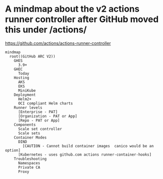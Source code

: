 # A mindmap about the v2 actions runner controller after GitHub moved this under /actions/
https://github.com/actions/actions-runner-controller

```mermaid
mindmap
  root((GitHub ARC V2))
    GHES
      3.9+
    GHEC
      Today
    Hosting
      AKS
      EKS
      MiniKube
    Deployment
      Helm2+
      OCI compliant Helm charts
    Runner levels
      [Enterprise - PAT]
      [Organization - PAT or App]
      [Repo - PAT or App]
    Components
      Scale set controller
      Scale sets
    Container Modes
      DIND
        [CAUTION - Cannot build container images  canico would be an option]
      [Kubernetes - uses github.com actions runner-container-hooks]
    Troubleshooting
      Namespaces
      Private CA
      Proxy        

```
